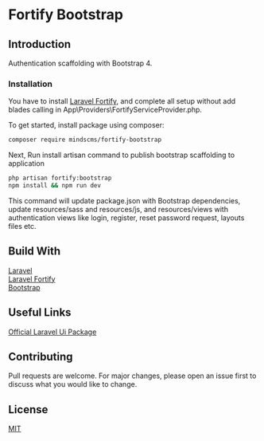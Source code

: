 # Fortify Bootstrap

## Introduction

Authentication scaffolding with Bootstrap 4. 

### Installation

You have to install [Laravel Fortify](https://github.com/laravel/fortify), and complete all setup without add blades calling in App\Providers\FortifyServiceProvider.php.

To get started, install package using composer:

```bash
composer require mindscms/fortify-bootstrap
```

Next, Run install artisan command to publish bootstrap scaffolding to application

```bash
php artisan fortify:bootstrap
npm install && npm run dev
```

This command will update package.json with Bootstrap dependencies, update resources/sass and resources/js, and resources/views with authentication views like login, register, reset password request, layouts files etc.

## Build With

[Laravel](https://github.com/laravel/laravel)  
[Laravel Fortify](https://github.com/laravel/fortify)  
[Bootstrap](http://getbootstrap.com)

## Useful Links

[Official Laravel Ui Package](https://github.com/laravel/ui)

## Contributing

Pull requests are welcome. For major changes, please open an issue first to discuss what you would like to change.

## License

[MIT](https://choosealicense.com/licenses/mit/)
